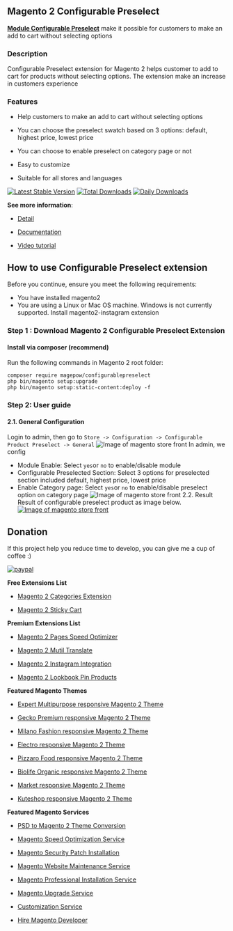 
## Magento 2 Configurable Preselect 

[**Module Configurable Preselect**](https://magepow.com/magento-2-configurable-preselect.html) make it possible for customers to make an add to cart without selecting options

### Description

Configurable Preselect extension for Magento 2 helps customer to add to cart for products without selecting options. The extension make an increase in customers experience

### Features

- Help customers to make an add to cart without selecting options

- You can choose the preselect swatch based on 3 options: default, highest price, lowest price

- You can choose to enable preselect on category page or not

- Easy to customize

- Suitable for all stores and languages

[![Latest Stable Version](https://poser.pugx.org/magepow/configurablepreselect/v/stable)](https://packagist.org/packages/magepow/configurablepreselect)
[![Total Downloads](https://poser.pugx.org/magepow/configurablepreselect/downloads)](https://packagist.org/packages/magepow/configurablepreselect)
[![Daily Downloads](https://poser.pugx.org/magepow/configurablepreselect/d/daily)](https://packagist.org/packages/magepow/configurablepreselect)

**See more information**:

- [Detail](https://magepow.com/magento-2-configurable-preselect.html)

- [Documentation](https://docs.alothemes.com/m2/extension/configurablepreselect/)

- [Video tutorial](https://www.youtube.com/watch?v=gTemvUzrOJg&t=57s)

## How to use Configurable Preselect extension
Before you continue, ensure you meet the following requirements:

  * You have installed magento2
  * You are using a Linux or Mac OS machine. Windows is not currently supported.
  Install magento2-instagram extension

### Step 1 : Download Magento 2 Configurable Preselect Extension

 #### Install via composer (recommend)
Run the following commands in Magento 2 root folder:
```
composer require magepow/configurablepreselect
php bin/magento setup:upgrade
php bin/magento setup:static-content:deploy -f
```

### Step 2: User guide

  #### 2.1. General Configuration
 Login to admin, then go to `Store -> Configuration -> Configurable Product Preselect -> General`
    ![Image of magento store front](https://github.com/magepow/magento-2-pdf-invoice-frontend/blob/master/media/print_invoice_button.png)
   In admin, we config
   * Module Enable: Select `yes`or `no` to enable/disable module
   * Configurable Preselected Section: Select 3 options for preselected section included default, highest price, lowest price
   * Enable Category page: Select `yes`or `no` to enable/disable preselect option on category page
    ![Image of magento store front](https://github.com/magepow/magento-2-pdf-invoice-frontend/blob/master/media/invoice.png)
  2.2. Result
   Result of configurable preselect product as image below.
   [![Image of magento store front](https://github.com/magepow/magento-2-pdf-invoice-frontend/blob/master/media/pdf.png)](https://magepow.com/magento-2-pdf-invoice-frontend.html)

 ## Donation

If this project help you reduce time to develop, you can give me a cup of coffee :) 

[![paypal](https://www.paypalobjects.com/en_US/i/btn/btn_donateCC_LG.gif)](https://www.paypal.com/paypalme/alopay)

      
**Free Extensions List**

* [Magento 2 Categories Extension](https://magepow.com/magento-categories-extension.html)

* [Magento 2 Sticky Cart](https://magepow.com/magento-sticky-cart.html)

**Premium Extensions List**

* [Magento 2 Pages Speed Optimizer](https://magepow.com/magento2-speed-optimizer.html)

* [Magento 2 Mutil Translate](https://magepow.com/magento-multi-translate.html)

* [Magento 2 Instagram Integration](https://magepow.com/magento-2-instagram.html)

* [Magento 2 Lookbook Pin Products](https://magepow.com/lookbook-pin-products.html)

**Featured Magento Themes**

* [Expert Multipurpose responsive Magento 2 Theme](https://1.envato.market/c/1314680/275988/4415?u=https://themeforest.net/item/expert-premium-responsive-magento-2-and-1-support-rtl-magento-2-/21667789)

* [Gecko Premium responsive Magento 2 Theme](https://1.envato.market/c/1314680/275988/4415?u=https://themeforest.net/item/gecko-responsive-magento-2-theme-rtl-supported/24677410)

* [Milano Fashion responsive Magento 2 Theme](https://1.envato.market/c/1314680/275988/4415?u=https://themeforest.net/item/milano-fashion-responsive-magento-1-2-theme/12141971)

* [Electro responsive Magento 2 Theme](https://1.envato.market/c/1314680/275988/4415?u=https://themeforest.net/item/electro-responsive-magento-1-2-theme/17042067)

* [Pizzaro Food responsive Magento 2 Theme](https://1.envato.market/c/1314680/275988/4415?u=https://themeforest.net/item/pizzaro-food-responsive-magento-1-2-theme/19438157)

* [Biolife Organic responsive Magento 2 Theme](https://1.envato.market/c/1314680/275988/4415?u=https://themeforest.net/item/biolife-organic-food-magento-2-theme-rtl-supported/25712510)

* [Market responsive Magento 2 Theme](https://1.envato.market/c/1314680/275988/4415?u=https://themeforest.net/item/market-responsive-magento-2-theme/22997928)

* [Kuteshop responsive Magento 2 Theme](https://1.envato.market/c/1314680/275988/4415?u=https://themeforest.net/item/kuteshop-multipurpose-responsive-magento-1-2-theme/12985435)

**Featured Magento Services**

* [PSD to Magento 2 Theme Conversion](https://magepow.com/psd-to-magento-theme-conversion.html)

* [Magento Speed Optimization Service](https://magepow.com/magento-speed-optimization-service.html)

* [Magento Security Patch Installation](https://magepow.com/magento-security-patch-installation.html)

* [Magento Website Maintenance Service](https://magepow.com/website-maintenance-service.html)

* [Magento Professional Installation Service](https://magepow.com/professional-installation-service.html)

* [Magento Upgrade Service](https://magepow.com/magento-upgrade-service.html)

* [Customization Service](https://magepow.com/customization-service.html)

* [Hire Magento Developer](https://magepow.com/hire-magento-developer.html)
